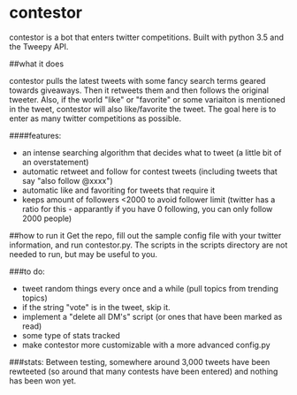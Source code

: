 # contestor
contestor is a bot that enters twitter competitions. Built with python 3.5 and the Tweepy API. 

##what it does

contestor pulls the latest tweets with some fancy search terms geared towards giveaways. Then it retweets them and then follows the original tweeter. Also, if the world "like" or "favorite" or some variaiton is mentioned in the tweet, contestor will also like/favorite the tweet. The goal here is to enter as many twitter competitions as possible.

####features:
* an intense searching algorithm that decides what to tweet (a little bit of an overstatement)
* automatic retweet and follow for contest tweets (including tweets that say "also follow @xxxx")
* automatic like and favoriting for tweets that require it
* keeps amount of followers <2000 to avoid follower limit (twitter has a ratio for this - apparantly if you have 0 following, you can only follow 2000 people)



##how to run it
Get the repo, fill out the sample config file with your twitter information, and run contestor.py. The scripts in the scripts directory are not needed to run, but may be useful to you.

###to do:
* tweet random things every once and a while (pull topics from trending topics)
* if the string "vote" is in the tweet, skip it.
* implement a "delete all DM's" script (or ones that have been marked as read)
* some type of stats tracked
* make contestor more customizable with a more advanced config.py


###stats:
Between testing, somewhere around 3,000 tweets have been rewteeted (so around that many contests have been entered) and nothing has been won yet.

